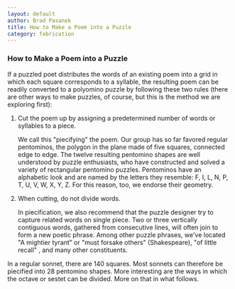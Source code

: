 ```yaml
---
layout: default
author: Brad Pasanek
title: How to Make a Poem into a Puzzle
category: fabrication
---
```

### How to Make a Poem into a Puzzle

If a puzzled poet distributes the words of an existing poem into a grid in which each square corresponds to a syllable, the resulting poem can be readily converted to a polyomino puzzle by following these two rules (there are other ways to make puzzles, of course, but this is the method we are exploring first):

1. Cut the poem up by assigning a predetermined number of words or syllables to a piece.
     
    We call this "piecifying" the poem. Our group has so far favored regular pentominos, the polygon in the plane made of five squares, connected edge to edge. The twelve resulting pentomino shapes are well understood by puzzle enthusiasts, who have constructed and solved a variety of rectangular pentomino puzzles. Pentominos have an alphabetic look and are named by the letters they resemble: F, I, L, N, P, T, U, V, W, X, Y, Z. For this reason, too, we endorse their geometry.

2. When cutting, do not divide words. 
    
    In piecification, we also recommend that the puzzle designer try to capture related words on single piece. Two or three vertically contiguous words, gathered from consecutive lines, will often join to form a new poetic phrase. Among other puzzle phrases, we've located "A mightier tyrant" or "must forsake others" (Shakespeare),  "of little recall" , and many other constituents.

In a regular sonnet, there are 140 squares. Most sonnets can therefore be piecified into 28 pentomino shapes. More interesting are the ways in which the octave or sestet can be divided. More on that in what follows.